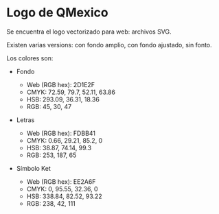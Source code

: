# Logo de QMexicoSe encuentra el logo vectorizado para web: archivos SVG.Existen varias versions: con fondo amplio, con fondo ajustado, sin fonto.Los colores son:* Fondo  - Web (RGB hex): 2D1E2F  - CMYK: 72.59, 79.7, 52.11, 63.86  - HSB: 293.09, 36.31, 18.36  - RGB: 45, 30, 47* Letras  - Web (RGB hex): FDBB41  - CMYK: 0.66, 29.21, 85.2, 0  - HSB: 38.87, 74.14, 99.3  - RGB: 253, 187, 65* Símbolo Ket  - Web (RGB hex): EE2A6F  - CMYK: 0, 95.55, 32.36, 0  - HSB: 338.84, 82.52, 93.22  - RGB: 238, 42, 111